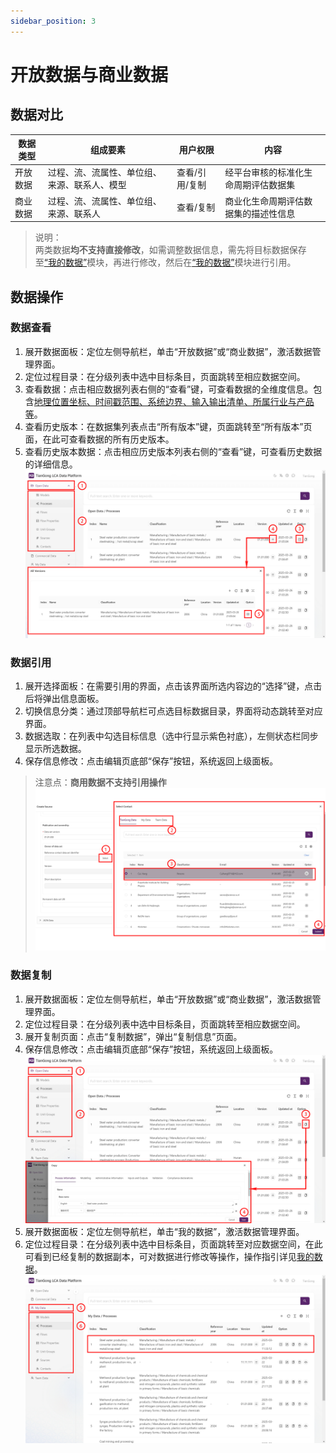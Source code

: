 ```yaml
---
sidebar_position: 3
---
```


# 开放数据与商业数据

## 数据对比
| 数据类型   | 组成要素                                   | 用户权限       | 内容                                                                 |
|------------|--------------------------------------------|----------------|--------------------------------------------------------------------------|
| 开放数据   | 过程、流、流属性、单位组、来源、联系人、模型 | 查看/引用/复制     |经平台审核的标准化生命周期评估数据集 |
| 商业数据   | 过程、流、流属性、单位组、来源、联系人      | 查看/复制     | 商业化生命周期评估数据集的描述性信息|


>说明：  
两类数据**均不支持直接修改**，如需调整数据信息，需先将目标数据保存至[“我的数据”](./create-my-data.md)模块，再进行修改，然后在[“我的数据”](./create-my-data.md)模块进行引用。

## 数据操作

### 数据查看

1. 展开数据面板：定位左侧导航栏，单击“开放数据”或“商业数据”，激活数据管理界面。
2. 定位过程目录：在分级列表中选中目标条目，页面跳转至相应数据空间。
3. 查看数据：点击相应数据列表右侧的“查看”键，可查看数据的全维度信息。包含[地理位置坐标、时间戳范围、系统边界、输入输出清单、所属行业与产品等](https://www.carbonfootprint.network/docs/cifa-guidelines/lca-database-guideline/chapter-6-appendix#%E4%BA%A7%E5%93%81%E6%B5%81%E5%88%86%E7%B1%BB)。
4. 查看历史版本：在数据集列表点击“所有版本”键，页面跳转至“所有版本”页面，在此可查看数据的所有历史版本。
5. 查看历史版本数据：点击相应历史版本列表右侧的“查看”键，可查看历史数据的详细信息。
 ![](./img/open1.png)

### 数据引用

1. 展开选择面板：在需要引用的界面，点击该界面所选内容边的“选择”键，点击后将弹出信息面板。  
2. 切换信息分类：通过顶部导航栏可点选目标数据目录，界面将动态跳转至对应界面。  
3. 数据选取：在列表中勾选目标信息（选中行显示紫色衬底），左侧状态栏同步显示所选数据。   
4. 保存信息修改：点击编辑页底部“保存”按钮，系统返回上级面板。
>注意点：**商用数据不支持引用操作**
![](./img/choose.png)  

### 数据复制  

1. 展开数据面板：定位左侧导航栏，单击“开放数据”或“商业数据”，激活数据管理界面。
2. 定位过程目录：在分级列表中选中目标条目，页面跳转至相应数据空间。
3. 展开复制页面：点击“复制数据”，弹出“复制信息”页面。
4. 保存信息修改：点击编辑页底部“保存”按钮，系统返回上级面板。
![](./img/open2.png)
5. 展开数据面板：定位左侧导航栏，单击“我的数据”，激活数据管理界面。
6. 定位过程目录：在分级列表中选中目标条目，页面跳转至对应数据空间，在此可看到已经复制的数据副本，可对数据进行修改等操作，操作指引详见[我的数据](./create-my-data.md)。
![](./img/open3.png)